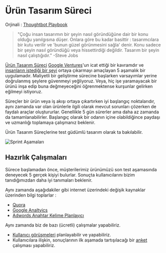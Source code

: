 # Ürün Tasarım Süreci
Orjinali : [Thoughtbot Playbook](http://playbook.thoughtbot.com)

> "Çoğu insan tasarımın bir şeyin nasıl göründüğüne dair bir konu olduğu
> yanılgısına düşer. Onlara göre bu kadar basittir : tasarımcılara bir kutu
> verilir ve 'bunun güzel görünmesini sağla' denir. Konu sadece bir şeyin nasıl
> göründüğü veya hissettirdiği değildir. Tasarım bir şeyin nasıl çalıştığıdır."
> -Steve Jobs

[Ürün Tasarım Süreci](http://robots.thoughtbot.com/the-product-design-sprint)
[Google Ventures](http://gv.com/design)'un icat ettiği bir kavramdır ve [insanların istediği bir şeyi](http://paulgraham.com/good.html) ortaya çıkarmayı amaçlayan 5 aşamalık bir uygulamadır. Maliyetli bir geliştirme sürecine başlarken varsayımlar yerine doğrulanmış şeylere güvenmeyi yeğliyoruz. Veya, hiç işe yaramayacak bir ürünü inşa edip buna değmeyeceğini öğrenmektense kurşunlar gelirken eğilmeyi istiyoruz.

Süreçler bir ürün veya iş akışı ortaya çıkartırken iyi başlangıç noktalarıdır,
aynı zamanda var olan ürünlerle ilgili olarak mevcut sorunları çözerken de
faydalı araçlar oluştururlar. Genellikle 5 gün sürerler ama daha az zamanda da
tamamlanabilirler. Başlangıç olarak bir odanın içine olabildiğince paydaşı ve
uzmanlığı toplamaya çalışmanız beklenir. 

Ürün Tasarım Süreçlerine test güdümlü tasarım olarak ta bakılabilir.

![Sprint Aşamaları](../business/images/design_sprint_phases.png)

## Hazırlık Çalışmaları

Sürece başlamadan önce, müşterilerimiz ürünümüzü son test aşamasında deneyecek 5
gerçek kişiyi bulurlar. Sonuçta kullanıcılarını bizim tanıdığımızdan daha iyi
tanımaları beklenir.

Aynı zamanda aşağıdakiler gibi internet üzerindeki değişik kaynaklar üzerinden
bilgi toplarlar :

* [Quora](http://quora.com)
* [Google Analtyics](http://analytics.google.com)
* [Adwords Anahtar Kelime Planlayıcı](https://adwords.google.com/ko/KeywordPlanner/Home)

Aynı zamanda biz de bazı (ücretli) çalışmalar yapabiliriz. 

* [Kullanıcı görüşmeleri](http://www.nngroup.com/articles/interviewing-users/) planlayabilir ve yapabiliriz.
* Kullanıcılara ilişkin, sonuçlarının ilk aşamada tartışılacağı bir [anket](http://www.google.com/insights/consumersurveys/use_cases) çalışması yapabiliriz.


